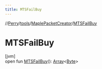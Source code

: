 ```yaml
---
title: MTSFailBuy
---
```

//[Perry](../../../index.html)/[tools](../index.html)/[MaplePacketCreator](index.html)/[MTSFailBuy](-m-t-s-fail-buy.html)



# MTSFailBuy



[jvm]\
open fun [MTSFailBuy](-m-t-s-fail-buy.html)(): [Array](https://kotlinlang.org/api/latest/jvm/stdlib/kotlin/-array/index.html)&lt;[Byte](https://kotlinlang.org/api/latest/jvm/stdlib/kotlin/-byte/index.html)&gt;




